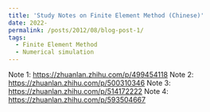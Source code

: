 ```yaml
---
title: 'Study Notes on Finite Element Method (Chinese)'
date: 2022-
permalink: /posts/2012/08/blog-post-1/
tags:
  - Finite Element Method
  - Numerical simulation
---
```


Note 1: https://zhuanlan.zhihu.com/p/499454118
Note 2: https://zhuanlan.zhihu.com/p/500310346
Note 3: https://zhuanlan.zhihu.com/p/514172222
Note 4: https://zhuanlan.zhihu.com/p/593504667
